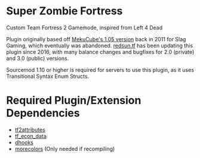 # Super Zombie Fortress

Custom Team Fortress 2 Gamemode, inspired from Left 4 Dead

Plugin originally based off [MekuCube's 1.05 version](https://forums.alliedmods.net/showthread.php?p=1467101) back in 2011 for Slag Gaming, which eventually was abandoned.
[redsun.tf](https://redsun.tf/) has been updating this plugin since 2016, with many balance changes and bugfixes for 2.0 (private) and 3.0 (public) versions.

Sourcemod 1.10 or higher is required for servers to use this plugin, as it uses Transitional Syntax Enum Structs.

# Required Plugin/Extension Dependencies

- [tf2attributes](https://forums.alliedmods.net/showthread.php?t=210221)
- [tf_econ_data](https://forums.alliedmods.net/showthread.php?t=315011)
- [dhooks](https://forums.alliedmods.net/showthread.php?t=180114)
- [morecolors](https://forums.alliedmods.net/showthread.php?t=185016) (Only needed if recompiling)